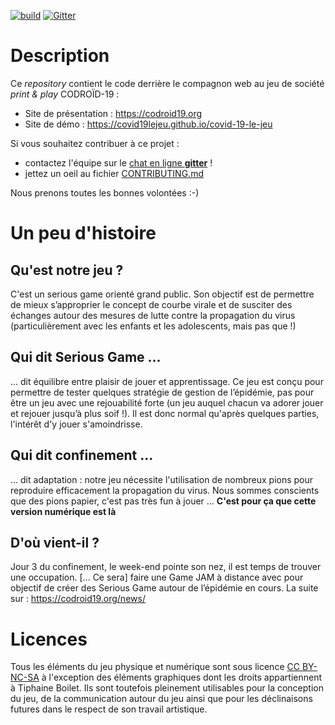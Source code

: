 [![build](https://github.com/covid19lejeu/covid-19-le-jeu/workflows/build/badge.svg)](https://github.com/covid19lejeu/covid-19-le-jeu/actions)
[![Gitter](https://badges.gitter.im/covid-19-le-jeu/community.svg)](https://gitter.im/covid-19-le-jeu/community?utm_source=badge&utm_medium=badge&utm_campaign=pr-badge)


# Description

Ce _repository_ contient le code derrière le compagnon web au jeu de société _print & play_ CODROÏD-19 :

- Site de présentation : https://codroid19.org
- Site de démo : https://covid19lejeu.github.io/covid-19-le-jeu

Si vous souhaitez contribuer à ce projet : 
- contactez l'équipe sur le [chat en ligne **gitter**](https://gitter.im/covid-19-le-jeu/community) !
- jettez un oeil au fichier [CONTRIBUTING.md](CONTRIBUTING.md)

Nous prenons toutes les bonnes volontées :-)

# Un peu d'histoire
## Qu'est notre jeu ?
C'est un serious game orienté grand public. Son objectif est de permettre de mieux s’approprier le concept de courbe virale et de susciter des échanges autour des mesures de lutte contre la propagation du virus (particulièrement avec les enfants et les adolescents, mais pas que !)
## Qui dit Serious Game ...
... dit équilibre entre plaisir de jouer et apprentissage. Ce jeu est conçu pour permettre de tester quelques stratégie de gestion de l’épidémie, pas pour être un jeu avec une rejouabilité forte (un jeu auquel chacun va adorer jouer et rejouer jusqu’à plus soif !). Il est donc normal qu'après quelques parties, l'intérêt d'y jouer s'amoindrisse.
## Qui dit confinement ...
... dit adaptation : notre jeu nécessite l'utilisation de nombreux pions pour reproduire efficacement la propagation du virus. Nous sommes conscients que des pions papier, c'est pas très fun à jouer ... **C'est pour ça que cette version numérique est là**
## D'où vient-il ?
Jour 3 du confinement, le week-end pointe son nez, il est temps de trouver une occupation. [... Ce sera] faire une Game JAM à distance avec pour objectif de créer des Serious Game autour de l’épidémie en cours. La suite sur : https://codroid19.org/news/

# Licences

Tous les éléments du jeu physique et numérique sont sous licence [CC BY-NC-SA](https://creativecommons.org/licenses/by-nc-sa/3.0/fr/) à l'exception des éléments graphiques dont les droits appartiennent à Tiphaine Boilet. Ils sont toutefois pleinement utilisables pour la conception du jeu, de la communication autour du jeu ainsi que pour les déclinaisons futures dans le respect de son travail artistique.